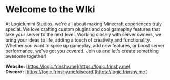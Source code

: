 # Welcome to the WIki

At Logiclumini Studios, we're all about making Minecraft experiences truly special. We love crafting custom plugins and cool gameplay features that take your server to the next level. Working closely with server owners, we bring your ideas to life, adding a touch of creativity and functionality. Whether you want to spice up gameplay, add new features, or boost server performance, we've got you covered. Join us and let's create something awesome together!

**Website:** [https://logic.frinshy.me](https://logic.frinshy.me)  
**Discord:** [https://logic.frinshy.me/discord](https://logic.frinshy.me  )